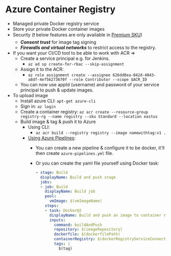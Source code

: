 # Azure Container Registry

- Managed private Docker registry service
- Store your private Docker container images
- Security (❗ below features are only available in [Premium SKU](https://docs.microsoft.com/sv-se/azure/container-registry/container-registry-skus))
  - ***Consent trust*** for image tag signing
  - ***Firewalls and virtual networks*** to restrict access to the registry.
- If you want your CI/CD tool to be able to work with ACR =>
  - Create a service principal e.g. for Jenkins.
    - `az ad sp create-for-rbac --skip-assignment`
  - Assign it to the ACR:
    - `az role assignment create --assignee 626dd8ea-042d-4043-a8df-4ef56273670f --role Contributor --scope $ACR_ID`
  - You can now use appId (username) and password of your service principal to push & update images.
- To upload image
  - Install azure CLI: `apt-get azure-cli`
  - Sign in: `az login`
  - Create a container registry: `az acr create --resource-group registry-rg --name registry --sku Standard --location eastus`
  - Build image & tag & push it to Azure
    - Using CLI:
      - `az acr build --registry registry --image namewithtag:v1 .`
    - [Using Azure Pipelines](https://docs.microsoft.com/en-us/azure/devops/pipelines/ecosystems/containers/acr-template?view=azure-devops):
      - You can create a new pipeline & configure it to be docker, it'll then create `azure-pipelines.yml` file.
      - Or you can create the yaml file yourself using Docker task:

        ```yaml
        - stage: Build
          displayName: Build and push stage
          jobs:  
          - job: Build
            displayName: Build job
            pool:
              vmImage: $(vmImageName)
            steps:
            - task: Docker@2
              displayName: Build and push an image to container registry
              inputs:
                command: buildAndPush
                repository: $(imageRepository)
                dockerfile: $(dockerfilePath)
                containerRegistry: $(dockerRegistryServiceConnection)
                tags: |
                  $(tag)
        ```
